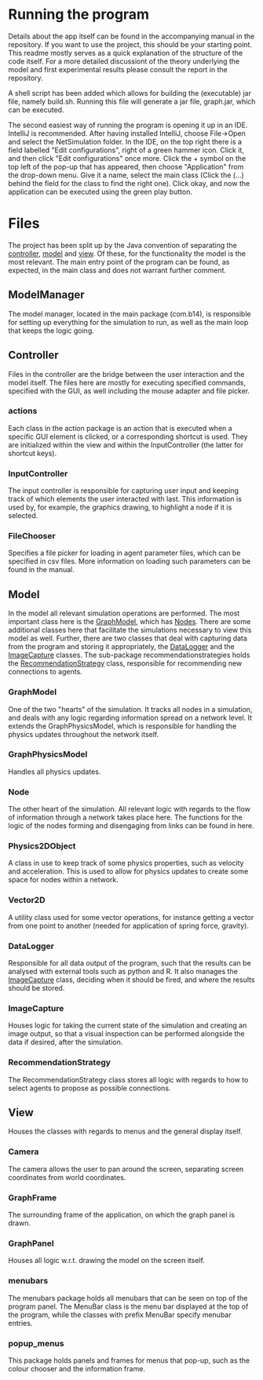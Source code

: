 # Running the program

Details about the app itself can be found in the accompanying manual in the repository. If you want to use the project, this should be your starting point. This readme mostly serves as a quick explanation of the structure of the code itself. For a more detailed discussiont of the theory underlying the model and first experimental results please consult the report in the repository.

A shell script has been added which allows for building the (executable) jar file, namely build.sh. Running this file will generate a jar file, graph.jar, which can be executed.

The second easiest way of running the program is opening it up in an IDE. IntelliJ is recommended. After having installed IntelliJ, choose File->Open and select the NetSimulation folder. In the IDE, on the top right there is a field labelled "Edit configurations", right of a green hammer icon. Click it, and then click "Edit configurations" once more. Click the + symbol on the top left of the pop-up that has appeared, then choose "Application" from the drop-down menu. Give it a name, select the main class (Click the (...) behind the field for the class to find the right one). Click okay, and now the application can be executed using the green play button.

# Files
The project has been split up by the Java convention of separating the [controller](#controller), [model](#model) and [view](#view). Of these, for the functionality the model is the most relevant. The main entry point of the program can be found, as expected,
in the main class and does not warrant further comment.

## ModelManager
The model manager, located in the main package (com.b14), is responsible for setting up everything for the simulation to run, as well as the main loop that keeps the logic going.

## Controller

Files in the controller are the bridge between the user interaction and the model itself. The files here are mostly for executing specified commands, specified with the GUI, as well including the mouse adapter and file picker.

### actions
Each class in the action package is an action that is executed when a specific GUI element is clicked, or a corresponding shortcut is used. They are initialized within the view and within the InputController (the latter for shortcut keys).

### InputController
The input controller is responsible for capturing user input and keeping track of which elements the user interacted with last. This information is used by, for example, the graphics drawing, to highlight a node if it is selected.

### FileChooser
Specifies a file picker for loading in agent parameter files, which can be specified in csv files. More information on loading such parameters can be found in the manual.

## Model
In the model all relevant simulation operations are performed. The most important class here is the [GraphModel](#graphmodel), which has [Nodes](#node). There are some additional classes here that facilitate the simulations necessary to view this model as well. Further, there are two classes that deal with capturing data from the program and storing it appropriately, the [DataLogger](#datalogger) and the [ImageCapture](#imagecapture) classes. The sub-package recommendationstrategies holds the [RecommendationStrategy](#recommendationstrategy) class, responsible for recommending new connections to agents.

### GraphModel
One of the two "hearts" of the simulation. It tracks all nodes in a simulation, and deals with any logic regarding information spread on a network level. It extends the GraphPhysicsModel, which is responsible for handling the physics updates throughout the network itself.

### GraphPhysicsModel
Handles all physics updates.

### Node
The other heart of the simulation. All relevant logic with regards to the flow of information through a network takes place here. The functions for the logic of the nodes forming and disengaging from links can be found in here.

### Physics2DObject

A class in use to keep track of some physics properties, such as velocity and acceleration. This is used to allow for physics updates to create some space for nodes within a network.

### Vector2D

A utility class used for some vector operations, for instance getting a vector from one point to another (needed for application of spring force, gravity).

### DataLogger

Responsible for all data output of the program, such that the results can be analysed with external tools such as python and R. It also manages the [ImageCapture](#imagecapture) class, deciding when it should be fired, and where the results should be stored.

### ImageCapture

Houses logic for taking the current state of the simulation and creating an image output, so that a visual inspection can be performed alongside the data if desired, after the simulation.

### RecommendationStrategy
The RecommendationStrategy class stores all logic with regards to how to select agents to propose as possible connections.

## View

Houses the classes with regards to menus and the general display itself.

### Camera
The camera allows the user to pan around the screen, separating screen coordinates from world coordinates.

### GraphFrame

The surrounding frame of the application, on which the graph panel is drawn.

### GraphPanel

Houses all logic w.r.t. drawing the model on the screen itself.

### menubars

The menubars package holds all menubars that can be seen on top of the program panel. The MenuBar class is the menu bar displayed at the top of the program, while the classes with prefix MenuBar specify menubar entries.

### popup_menus
This package holds panels and frames for menus that pop-up, such as the colour chooser and the information frame.
